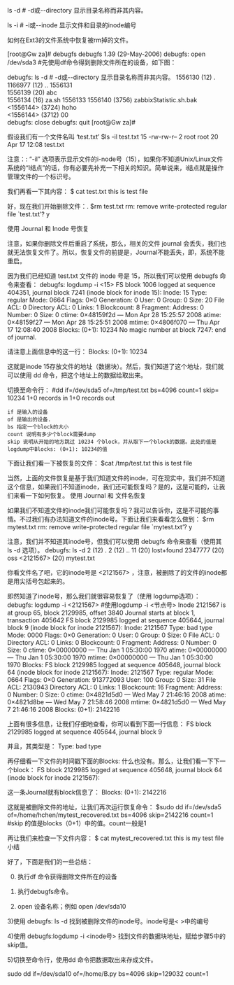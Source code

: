 ls -d #  -d或--directory   显示目录名称而非其内容。

ls -i #    -i或--inode   显示文件和目录的inode编号

如何在Ext3的文件系统中恢复被rm掉的文件。

[root@Gw za]# debugfs
debugfs 1.39 (29-May-2006)
debugfs: open /dev/sda3  #先使用df命令得到删除文件所在的设备，如下图：


debugfs: ls -d #  -d或--directory   显示目录名称而非其内容。
1556130 (12) .    1166977 (12) ..    1556131  
1556139 (20) abc  
1556134 (16) za.sh    1556133
1556140 (3756) zabbixStatistic.sh.bak   <1556144> (3724) hoho  
<1556144> (3712) 00  
debugfs: close
debugfs: quit
[root@Gw za]#

假设我们有一个文件名叫 ‘test.txt’
$ls -il test.txt
15 -rw-rw-r– 2 root root 20 Apr 17 12:08 test.txt

注意：: “-il” 选项表示显示文件的i-node号（15），如果你不知道Unix/Linux文件系统的“I结点”的话，你有必要先补充一下相关的知识。简单说来，i结点就是操作管理文件的一个标识号。

我们再看一下其内容：
$ cat test.txt
this is test file

好，现在我们开始删除文件：.
$rm test.txt
rm: remove write-protected regular file `test.txt’? y

使用 Journal 和 Inode 号恢复

注意，如果你删除文件后重启了系统，那么，相关的文件 journal 会丢失，我们也就无法恢复文件了。所以，恢复文件的前提是，Journal不能丢失，即，系统不能重启。

因为我们已经知道 test.txt 文件的 inode 号是 15，所以我们可以使用 debugfs 命令来查看：
debugfs: logdump -i <15>
FS block 1006 logged at sequence 404351, journal block 7241
(inode block for inode 15):
Inode: 15 Type: regular Mode: 0664 Flags: 0×0 Generation: 0
User: 0 Group: 0 Size: 20
File ACL: 0 Directory ACL: 0
Links: 1 Blockcount: 8
Fragment: Address: 0 Number: 0 Size: 0
ctime: 0×48159f2d — Mon Apr 28 15:25:57 2008
atime: 0×48159f27 — Mon Apr 28 15:25:51 2008
mtime: 0×4806f070 — Thu Apr 17 12:08:40 2008
Blocks: (0+1): 10234
No magic number at block 7247: end of journal.


请注意上面信息中的这一行：
Blocks: (0+1): 10234

这就是inode 15存放文件的地址（数据块）。然后，我们知道了这个地址，我们就可以使用 dd 命令，把这个地址上的数据给取出来。

切换至命令行：
#dd if=/dev/sda5 of=/tmp/test.txt bs=4096 count=1 skip= 10234
1+0 records in
1+0 records out

    if 是输入的设备
    of 是输出的设备.
    bs 指定一个block的大小
    count 说明有多少个block需要dump
    skip 说明从开始的地方跳过 10234 个block，并从取下一个block的数据。此处的值是logdump中Blocks: (0+1): 10234的值

下面让我们看一下被恢复的文件：
$cat /tmp/test.txt
this is test file


当然，上面的文件恢复是基于我们知道文件的inode，可在现实中，我们并不知道这个信息，如果我们不知道inode，我们还可能恢复吗？是的，这是可能的，让我们来看一下如何恢复。
使用 Journal 和 文件名恢复

如果我们不知道文件的inode我们可能恢复吗？我可以告诉你，这是不可能的事情。不过我们有办法知道文件的inode号。下面让我们来看看怎么做到：
$rm mytest.txt
rm: remove write-protected regular file `mytest.txt’? y

注意，我们并不知道其inode号，但我们可以使用 debugfs 命令来查看（使用其 ls -d 选项）。
debugfs: ls -d
2 (12) .    2 (12) ..    11 (20) lost+found    2347777 (20) oss
<2121567> (20) mytest.txt   

你看文件名了吧，它的inode号是 <2121567> ，注意，被删除了的文件的inode都是用尖括号包起来的。

即然知道了inode号，那么我们就很容易恢复了（使用 logdump选项）：
debugfs: logdump -i <2121567> #使用logdump -i <节点号>
Inode 2121567 is at group 65, block 2129985, offset 3840
Journal starts at block 1, transaction 405642
FS block 2129985 logged at sequence 405644, journal block 9
    (inode block for inode 2121567):
    Inode: 2121567   Type: bad type        Mode: 0000   Flags: 0×0   Generation: 0
    User:     0   Group:     0   Size: 0
    File ACL: 0    Directory ACL: 0
    Links: 0   Blockcount: 0
    Fragment: Address: 0    Number: 0    Size: 0
    ctime: 0×00000000 — Thu Jan 1 05:30:00 1970
    atime: 0×00000000 — Thu Jan 1 05:30:00 1970
    mtime: 0×00000000 — Thu Jan 1 05:30:00 1970
    Blocks:
FS block 2129985 logged at sequence 405648, journal block 64
    (inode block for inode 2121567):
    Inode: 2121567   Type: regular        Mode: 0664   Flags: 0×0   Generation: 913772093
    User:   100   Group:     0   Size: 31
    File ACL: 2130943    Directory ACL: 0
    Links: 1   Blockcount: 16
    Fragment: Address: 0    Number: 0    Size: 0
    ctime: 0×4821d5d0 — Wed May 7 21:46:16 2008
    atime: 0×4821d8be — Wed May 7 21:58:46 2008
    mtime: 0×4821d5d0 — Wed May 7 21:46:16 2008
    Blocks: (0+1): 2142216

上面有很多信息，让我们仔细地查看，你可以看到下面一行信息：
FS block 2129985 logged at sequence 405644, journal block 9

并且，其类型是：
Type: bad type

再仔细看一下文件的时间戳下面的Blocks: 什么也没有。那么，让我们看一下下一个block：
FS block 2129985 logged at sequence 405648, journal block 64
    (inode block for inode 2121567):

这一条Journal就有block信息了：
Blocks: (0+1): 2142216

这就是被删除文件的地址，让我们再次运行恢复命令：
$sudo dd if=/dev/sda5 of=/home/hchen/mytest_recovered.txt bs=4096 skip=2142216 count=1  #skip 的值是blocks（0+1）中的值。count一般是1

再让我们来检查一下文件内容：
$ cat mytest_recovered.txt
this is my test file
小结

好了，下面是我们的一些总结：


0. 执行df  命令获得删除文件所在的设备

1. 执行debugfs命令。

2. open 设备名称；例如 open /dev/sda10

3)使用 debugfs: ls -d 找到被删除文件的inode号。inode号是< >中的编号


4)使用 debugfs:logdump -i <inode号>     找到文件的数据块地址，赋给步骤5中的skip值。


5)切换至命令行，使用dd 命令把数据取出来存成文件。

sudo dd if=/dev/sda10 of=/home/B.py bs=4096 skip=129032  count=1
